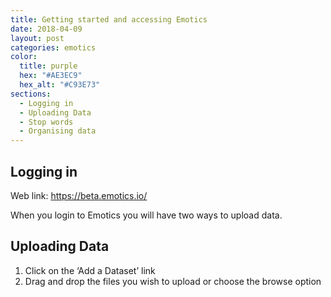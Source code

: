 ```yaml
---
title: Getting started and accessing Emotics
date: 2018-04-09
layout: post
categories: emotics
color:
  title: purple
  hex: "#AE3EC9"
  hex_alt: "#C93E73"
sections:
  - Logging in
  - Uploading Data
  - Stop words
  - Organising data
---
```


## <a id="logging-in"></a>Logging in

Web link: https://beta.emotics.io/

When you login to Emotics you will have two ways to upload data.

## <a id="uploading-data"></a>Uploading Data

1. Click on the ‘Add a Dataset’ link
2. Drag and drop the files you wish to upload or choose the browse option
